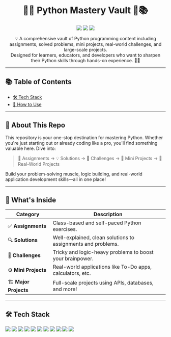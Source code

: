 <h1 align="center">🐍✨ Python Mastery Vault 🚀📚</h1>

<p align="center">
  <img src="https://img.shields.io/badge/Python-Assignments-blue?style=for-the-badge&logo=python" />
  <img src="https://img.shields.io/badge/Mini%20Projects-Interactive-green?style=for-the-badge" />
  <img src="https://img.shields.io/badge/Level-Beginner%20to%20Pro-yellow?style=for-the-badge" />
</p>

<p align="center">
  💡 A comprehensive vault of Python programming content including assignments, solved problems, mini projects, real-world challenges, and large-scale projects.  
  <br>
  Designed for learners, educators, and developers who want to sharpen their Python skills through hands-on experience. 🧠🔥
</p>

---

## 📚 Table of Contents

- [🛠 Tech Stack](#-tech-stack)
- [🧠 How to Use](#-how-to-use)

---

## 🚀 About This Repo

This repository is your one-stop destination for mastering Python. Whether you're just starting out or already coding like a pro, you'll find something valuable here. Dive into:

> 📝 Assignments → 💡 Solutions → 🧪 Challenges → 🔧 Mini Projects → 🧱 Real-World Projects

Build your problem-solving muscle, logic building, and real-world application development skills—all in one place!

---

## 🧩 What's Inside

| Category         | Description |
|------------------|-------------|
| ✅ **Assignments** | Class-based and self-paced Python exercises. |
| 🔍 **Solutions**   | Well-explained, clean solutions to assignments and problems. |
| 🎯 **Challenges**  | Tricky and logic-heavy problems to boost your brainpower. |
| ⚙️ **Mini Projects** | Real-world applications like To-Do apps, calculators, etc. |
| 🏗️ **Major Projects** | Full-scale projects using APIs, databases, and more! |

---

## 🛠 Tech Stack

<p>
  <img src="https://img.shields.io/badge/Python-3.8+-3776AB?style=for-the-badge&logo=python&logoColor=white" />
  <img src="https://img.shields.io/badge/Numpy-numpy-013243?style=for-the-badge&logo=numpy&logoColor=white" />
  <img src="https://img.shields.io/badge/Pandas-pandas-150458?style=for-the-badge&logo=pandas&logoColor=white" />
  <img src="https://img.shields.io/badge/Matplotlib-Visualization-orange?style=for-the-badge&logo=plotly&logoColor=white" />
  <img src="https://img.shields.io/badge/Flask-Backend-black?style=for-the-badge&logo=flask" />
  <img src="https://img.shields.io/badge/Tkinter-GUI-blue?style=for-the-badge" />
  <img src="https://img.shields.io/badge/Scikit--Learn-ML-F7931E?style=for-the-badge&logo=scikit-learn&logoColor=white" />
  <img src="https://img.shields.io/badge/OpenCV-Computer%20Vision-5C3EE8?style=for-the-badge&logo=opencv&logoColor=white" />
  <img src="https://img.shields.io/badge/Jupyter-Notebook-F37626?style=for-the-badge&logo=jupyter&logoColor=white" />
  <img src="https://img.shields.io/badge/Google%20Colab-Cloud-F9AB00?style=for-the-badge&logo=google-colab&logoColor=black" />
  <img src="https://img.shields.io/badge/VS%20Code-Code-007ACC?style=for-the-badge&logo=visual-studio-code&logoColor=white" />
</p>
